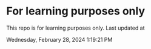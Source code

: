 # For learning purposes only
This repo is for learning purposes only.
Last updated at

Wednesday, February 28, 2024 1:19:21 PM


